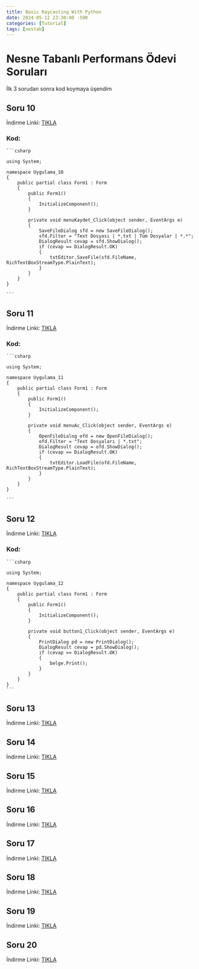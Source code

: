 ```yaml
---
title: Basic Raycasting With Python 
date: 2024-05-12 23:30:00 -500
categories: [Tutorial]
tags: [nestab]
---
```


# Nesne Tabanlı Performans Ödevi Soruları

İlk 3 sorudan sonra kod koymaya üşendim

## Soru 10

İndirme Linki: [TIKLA](https://drive.google.com/drive/folders/1gDKmkUFdN-YPb5oJRXObqRlxcNLrQQYK?usp=sharing)

### Kod:

    ```csharp

    using System;

    namespace Uygulama_10
    {
        public partial class Form1 : Form
        {
            public Form1()
            {
                InitializeComponent();
            }

            private void menuKaydet_Click(object sender, EventArgs e)
            {
                SaveFileDialog sfd = new SaveFileDialog();
                sfd.Filter = "Text Dosyası | *.txt | Tüm Dosyalar | *.*";
                DialogResult cevap = sfd.ShowDialog();
                if (cevap == DialogResult.OK)
                {
                    txtEditor.SaveFile(sfd.FileName, RichTextBoxStreamType.PlainText);
                }
            }
        }
    }

    ```


## Soru 11

İndirme Linki: [TIKLA](https://drive.google.com/drive/folders/1z_K-1VgzhxJ-eRo7ny91nSqE1D1xZ3_7?usp=sharing)

### Kod:

    ```csharp
    
    using System;

    namespace Uygulama_11
    {
        public partial class Form1 : Form
        {
            public Form1()
            {
                InitializeComponent();
            }

            private void menuAc_Click(object sender, EventArgs e)
            {
                OpenFileDialog ofd = new OpenFileDialog();
                ofd.Filter = "Text Dosyaları | *.txt";
                DialogResult cevap = ofd.ShowDialog();
                if (cevap == DialogResult.OK)
                {
                    txtEditor.LoadFile(ofd.FileName, RichTextBoxStreamType.PlainText);
                }
            }
        }
    }

    ```

## Soru 12

İndirme Linki: [TIKLA](https://drive.google.com/drive/folders/1n-UIbSQ0RRS6_GxglU7I7FC3j9PO7KRP?usp=sharing)

### Kod:

    ```csharp
    
    using System;

    namespace Uygulama_12
    {
        public partial class Form1 : Form
        {
            public Form1()
            {
                InitializeComponent();
            }

            private void button1_Click(object sender, EventArgs e)
            {
                PrintDialog pd = new PrintDialog();
                DialogResult cevap = pd.ShowDialog();
                if (cevap == DialogResult.OK)
                {
                    belge.Print();
                }
            }
        }
    }
    ```

## Soru 13

İndirme Linki: [TIKLA](https://drive.google.com/drive/folders/1nmbfyTitjjOs455yfJBqTTQGrEm5Zbbz?usp=sharing)

## Soru 14

İndirme Linki: [TIKLA](https://drive.google.com/drive/folders/1eEy42zEz1l2IZGQWlWV_l2W7JkMr61Vt?usp=sharing)

## Soru 15

İndirme Linki: [TIKLA](https://drive.google.com/drive/folders/17gJhQc-e6EDzazEY0x9r2Ydab0wev4MS?usp=sharing)

## Soru 16

İndirme Linki: [TIKLA](https://drive.google.com/drive/folders/1X_0D6_jWI_ZHHrtALYUjCPp_k8kgjMX5?usp=sharing)

## Soru 17

İndirme Linki: [TIKLA](https://drive.google.com/drive/folders/11iD4xPkQpFHtGuUcC4Txz7bvnmjUizNy?usp=sharing)

## Soru 18

İndirme Linki: [TIKLA](https://drive.google.com/drive/folders/1LnJJMv7dll7sq8as7cFj-hzYQ4o8ZYtX?usp=sharing)

## Soru 19

İndirme Linki: [TIKLA](https://drive.google.com/drive/folders/15l84Y5ZQJYKQvxFLQcO2MPaQeNw7mRQm?usp=sharing)

## Soru 20

İndirme Linki: [TIKLA](https://drive.google.com/drive/folders/11iD4xPkQpFHtGuUcC4Txz7bvnmjUizNy?usp=sharing)





